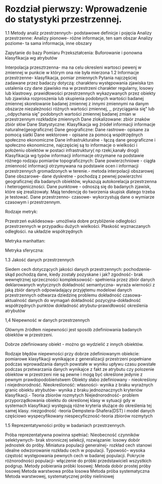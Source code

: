 # Rozdział pierwszy: Wprowadzenie do statystyki przestrzennej.

1.1 Metody analiz przestrzennych- podstawowe definicje i pojęcia
Analizy przestrzenne:
Analizy pionowe- różne informacje, ten sam obszar
Analizy poziome- ta sama informacja, inne obszary


Zapytanie do bazy
Pomiaru
Przekształcenia: Buforowanie i ponowna klasyfikacja wg atrybutów

Interpolacja przesztrzenna- ma na celu okresleni wartosci pewenj w zmiennej w punkcie w którym ona nie była mierzona
1.2 Informacje przestrzenne- klasyfikacja, pomiar zmiennych
Pytania najczęściej zadawane przez badaczy dotyczą:
charakteru występowania zjawiska tzn ustalenia czy dane zjawisko ma w przestrzeni charakter regularny, losowy lub klastrowy.
prawidłowości przestrzennych wykazywanych przez obiekty lub zjawiska
rozproszenia lub skupienia podobnych wartości badanej zmiennej 
skorelowanie badanej zmiennej  z innymi zmiennymi na danym obszarze
niezależności różnych wartości zmiennej, ,, przyciągania się” lub ,,odpychania się” podobnych wartości zmiennej badanej 
zmian w przestrzennym rozkładzie zmiennych
Dane zlokalizowane:
zbiór znaków 
zbiór słów
Dane Statystyczne:
Klasyfikacja wg źródeł informacji
informacje naturalne(geograficzne)
Dane geograficzne:
Dane rastrowe- opisane za pomocą siatki 
Dane wektorowe - opisane za pomocą współrzędnych
społeczno ekonomiczne
Dane infrastrukturalne - łączą dane geograficzne i społeczno ekonomiczne, najczęściej są to informacje o wielkości i położeniu obiektów w postaci infrastruktury( np rzeki,kanały drogi)
Klasyfikacja wg typów informacji
informacje otrzymane na podstawie różnego rodzaju pomiarów topograficznych:
Dane powierzchniowe - ciągła zmienność informacji otrzymywana na podstawie ocen i informacji przestrzennych gromadzonych w terenie.- metoda interpolacji obszarowej
Dane obszarowe- dane dyskretne - pochodzą z pewnej powierzchni geograficznej dla badanych obiektów, wykazują autokorelacja przestrzenna i heterogeniczności.
Dane punktowe - odnoszą się do badanych zjawisk, które się zrealizowały. Mają tendencję do tworzenia skupisk dlatego trzeba je testować. 
Dane przestrzenno- czasowe- wykorzystują dane o wymiarze czasowym i przestrzennym.

Rodzaje metryk:

Przestrzeń euklidesowa- umożliwia dobre przybliżenie odległości przestrzennych w przypadku dużych wielkości. Płaskość wyznaczanych odległości.
na układzie współrzędnych 


Metryka manhattan:

Metryka sferyczna:


1.3 Jakość danych przestrzennych

Siedem cech dotyczących jakości danych przestrzennych:
pochodzenie- skąd pochodzą dane, kiedy zostały pozyskane i jak?
zgodność- brak wewnętrznej sprzeczności
kompleksowość- spełnienia przez zbiór danych deklarowanych wytycznych
dokładność semantyczna- wyraża wierności z jaką zbiór danych odpowiadający przyjętemu modelowi danych przestrzennych odtwarza dziedzinę problemu
dokładność czasowa- aktualność danych do wymagań
dokładność pozycyjna-dokładność współrzędnych punktów
dokładność atrybutu-prawidłowość określenia atrybutów

1,4 Niepewność w danych przestrzennych

Głównym źródłem niepewności jest sposób zdefiniowania badanych obiektów w przestrzeni.

Dobrze zdefiniowany obiekt - możno go wydzielić z innych obiektów.

Rodzaje błędów niepewności przy dobrze zdefiniowanym obiekcie:
pomiarowe
klasyfikacji
wynikające z generalizacji przestrzeni
popełniane podczas wprowadzania danych
powstałe w wyniku upływu czasu 
powstałe podczas przetwarzania danych
wynikajce z fakt ze atrybutu czy polozenie obiektow w przestrzeni nie są pewne i mogą być określone jedynie z pewnym prawdopodobieństwem
Obiekty słabo zdefiniowany - nieokreślony i niejednorodność.
Nieokreśloność:
własności- wynika z braku wyraźnych granic obiektu
atrybutów- wynika z braku jednoznacznych kryteriów klasyfikacji.- Teoria zbiorów rozmytych
Niejednorodność- problem przyporządkowania obiektu do określonej klasy w sytuacji gdy w systemach klasyfikacji występują różne kryteria służące do określenia tej samej klasy.
niezgodność -teoria Dempstera-Shafera(DST) i model danych częściowo wyspecyfikowany
niespecyficzność-teoria zbiorów rozmytych

1.5 Reprezentatywności próby w badaniach przestrzennych.

Próba reprezentatywna powinna spełniać:
Nieobecność czynników selektywnych- brak stronniczej selekcji, rozwiązanie: losowy dobór jednostek do próby.
Miniatura populacji generalnej- rozkład cech stanowi idealne odwzorowanie rozkładu cech w populacji.
Typowość– wysoka częstość występowania pewnych cech w badanej populacji.
Pokrycie różnorodności populacji-  włączenie do próbki przedstawicieli wszystkich podgrup.
Metody pobierania próbki losowej:
Metoda dobór prostej próby losowej
Metoda warstwowa próba losowa 
Metoda próba systematyczna 
Metoda warstwowej, systematycznej próby nieliniowej



